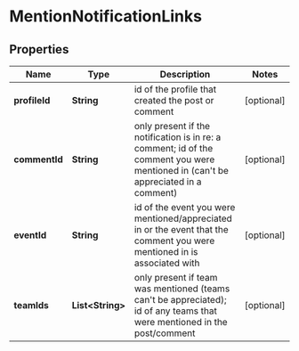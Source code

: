 

# MentionNotificationLinks


## Properties

| Name | Type | Description | Notes |
|------------ | ------------- | ------------- | -------------|
|**profileId** | **String** | id of the profile that created the post or comment |  [optional] |
|**commentId** | **String** | only present if the notification is in re: a comment; id of the comment you were mentioned in (can&#39;t be appreciated in a comment) |  [optional] |
|**eventId** | **String** | id of the event you were mentioned/appreciated in or the event that the comment you were mentioned in is associated with |  [optional] |
|**teamIds** | **List&lt;String&gt;** | only present if team was mentioned (teams can&#39;t be appreciated); id of any teams that were mentioned in the post/comment |  [optional] |



